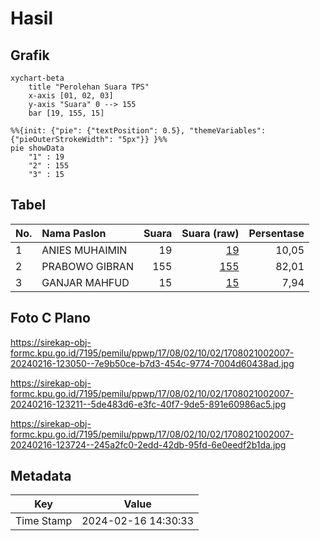 # Hasil

## Grafik

```mermaid
xychart-beta
    title "Perolehan Suara TPS"
    x-axis [01, 02, 03]
    y-axis "Suara" 0 --> 155
    bar [19, 155, 15]
```

```mermaid
%%{init: {"pie": {"textPosition": 0.5}, "themeVariables": {"pieOuterStrokeWidth": "5px"}} }%%
pie showData
    "1" : 19
    "2" : 155
    "3" : 15
```

## Tabel

| No. | Nama Paslon    | Suara | Suara (raw) | Persentase |
|:--- |:-------------- | -----:| -----------:| ----------:|
| 1   | ANIES MUHAIMIN | 19    | [19][p-1]   | 10,05      |
| 2   | PRABOWO GIBRAN | 155   | [155][p-2]  | 82,01      |
| 3   | GANJAR MAHFUD  | 15    | [15][p-3]   | 7,94       |


[p-1]: https://github.com/gigit-pemilu/pemilu-2024-17-bengkulu/blob/main/pilpres/hitung-suara/sub/17-bengkulu/sub/08-kepahiang/sub/02-ujan-mas/sub/1002-ujan-mas-atas/sub/007-tps/sub/paslon-1.txt
[p-2]: https://github.com/gigit-pemilu/pemilu-2024-17-bengkulu/blob/main/pilpres/hitung-suara/sub/17-bengkulu/sub/08-kepahiang/sub/02-ujan-mas/sub/1002-ujan-mas-atas/sub/007-tps/sub/paslon-2.txt
[p-3]: https://github.com/gigit-pemilu/pemilu-2024-17-bengkulu/blob/main/pilpres/hitung-suara/sub/17-bengkulu/sub/08-kepahiang/sub/02-ujan-mas/sub/1002-ujan-mas-atas/sub/007-tps/sub/paslon-3.txt

## Foto C Plano

https://sirekap-obj-formc.kpu.go.id/7195/pemilu/ppwp/17/08/02/10/02/1708021002007-20240216-123050--7e9b50ce-b7d3-454c-9774-7004d60438ad.jpg

https://sirekap-obj-formc.kpu.go.id/7195/pemilu/ppwp/17/08/02/10/02/1708021002007-20240216-123211--5de483d6-e3fc-40f7-9de5-891e60986ac5.jpg

https://sirekap-obj-formc.kpu.go.id/7195/pemilu/ppwp/17/08/02/10/02/1708021002007-20240216-123724--245a2fc0-2edd-42db-95fd-6e0eedf2b1da.jpg


## Metadata

| Key        | Value               |
| ---------- | ------------------- |
| Time Stamp | 2024-02-16 14:30:33 |



